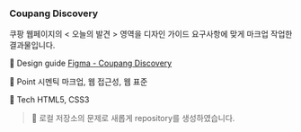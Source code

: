 ### Coupang Discovery
쿠팡 웹페이지의 < 오늘의 발견 > 영역을 디자인 가이드 요구사항에 맞게 마크업 작업한 결과물입니다.

🎨  Design guide
[Figma - Coupang Discovery](https://www.figma.com/file/dl6bGLknvJgXoUzd2eKgCd/Zerobase-html%2Fcss01-Discovery)

📌 Point
시멘틱 마크업, 웹 접근성, 웹 표준

🔨 Tech
HTML5, CSS3

> 🔔 로컬 저장소의 문제로 새롭게 repository를 생성하였습니다.